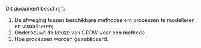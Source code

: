 Dit document beschrijft: 
1. De afweging tussen beschikbare methodes om processen te modelleren en visualiseren;
2. Onderbouwt de keuze van CROW voor een methode.
3. Hoe processen worden gepubliceerd.
